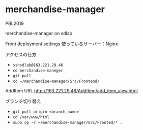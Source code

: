 # merchandise-manager
PBL2019

merchandise-manager on sdlab


Front deployment settings
使っているサーバー：Nginx

アクセスの仕方
*  `sshsdlab@163.221.29.46`  
*  `cd merchandise-maneger`  
*  `git pull`  
*  `cd ~/merchandise-maneger/Src/Frontend/` 

AddItem URL
http://163.221.29.46/AddItem/add_item_view.html


ブランチ切り替え
*  `git pull origin <branch_name>`  
*  `cd /var/www/html`  
*  `sudo cp -r ~/merchandise-manager/Src/Fronted/* .`  
